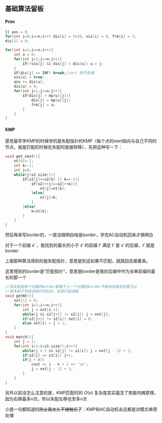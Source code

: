 ## 基础算法留板



#### Prim

```c++
ll ans = 0;
for(int i=0;i<=n;i++) dis[i] = 5e18, vis[i] = 0, frm[i] = 1;
dis[1] = 0;

for(int i=1;i<=n;i++){
    int u = 0;
    for(int j=1;j<=n;j++){
        if(!vis[j] && dis[j] < dis[u]) u = j;
    }
    if(dis[j] == INF) break;//orz 图不连通
    vis[u] = true;
    ans += dis[u];
    dis[u] = 0;
    for(int j=1;j<=n;j++){
        if(dis[j] > mp[u][j]){
            dis[j] = mp[u][j];
            frm[j] = u;
        }
    }
}
```



#### KMP

感觉最早学KMP的时候学的是失配指针的KMP（每个点的next指向与自己不同的节点，就是匹配的时候在失配时直接转移），先把这种写一下：

```c++
void get_next(){
	nt[0]=-1;
	int k=-1;
	int j=0;
	while(j<s2.size()){
		if(s2[j]==s2[k] || k==-1){
			if(s2[++j]==s2[++k]){
				nt[j]=nt[k];
			}else{
				nt[j]=k;
			}
		}else{
			k=nt[k];
		}
	}
}

```

然后再来写border的，一直没搞明白啥是border，学完AC自动机回来才搞明白

对于一个前缀 $s'$ ，能找到的最长的小于 $s'$ 的前缀 $t'$ 满足 $t'$ 是 $s'$ 的后缀，$t'$​ 就是border

上面那种算法得到的是失配指针，意思是到这如果不匹配，就跳回去接着来。

这里得到的border是“匹配指针”，意思是border是我的后缀中作为全串前缀的最长的那一个

```c++
//其实就是每个位置的border都基于上一个位置的border不断向前跳到匹配为止
//很多板子写成双指针的形式，反而引起误解
void getNt(){
    nxt[1] = 0;
    for(int i=2;i<=n;i++){
        int j = nxt[i-1];
        while(j && s2[j+1] != s2[i]) j = nxt[j];
        if(s2[j+1] != s2[i]) nxt[i] = 0;
        else nxt[i] = j + 1;
    }
}
void match(){
    int j = 1;
   	for(int i=1;i<s1.size();i++){
        while(j > 1 && s2[j] != s1[i]) j = nxt[j - 1] + 1;
        if(s2[j] == s1[i]) j++;
        if(j > n){
            cout << i - n + 1 << '\n';
            j = nxt[j - 1] + 1;
        }
    }
}
```

另外以前没怎么注意的是，KMP匹配时的 $O(n)$ 复杂度其实蕴含了势能均摊原理，因为右移最多n次，所以失配左移也至多n次



小提一句都知道的~~防止我太久不接触忘了~~：KMP和AC自动机永远都是对模式串预处理
